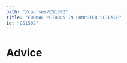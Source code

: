 ```yaml
---
path: "/courses/CS1502"
title: "FORMAL METHODS IN COMPUTER SCIENCE"
id: "CS1502"
---
```


# Advice

